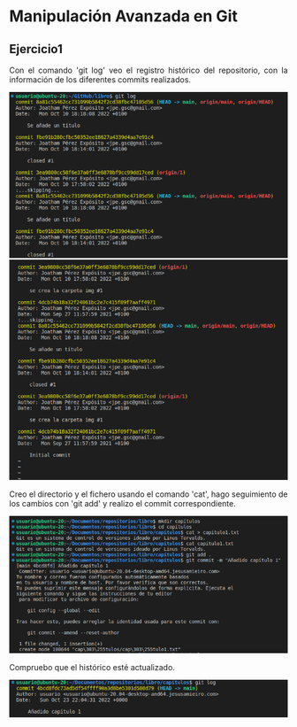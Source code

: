 <div align="justify">

# Manipulación Avanzada en Git

## Ejercicio1

Con el comando 'git log' veo el registro histórico del repositorio, con la información de los diferentes commits realizados.

<img src="img/log1.png">

<img src="img/log2.png">

Creo el directorio y el fichero usando el comando 'cat', hago seguimiento de los cambios con 'git add' y realizo el commit correspondiente.

<img src="img/captura3.png">

Compruebo que el histórico esté actualizado.

<img src="img/captura4.png">

</div>
